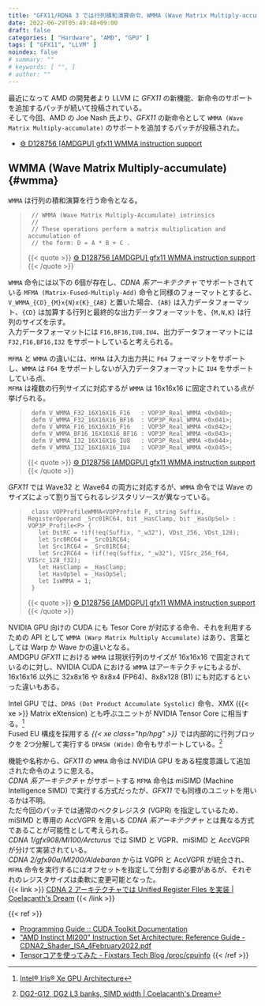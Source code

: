 ```yaml
---
title: "GFX11/RDNA 3 では行列積和演算命令、WMMA (Wave Matrix Multiply-accumulate) をサポート"
date: 2022-06-29T05:49:48+09:00
draft: false
categories: [ "Hardware", "AMD", "GPU" ]
tags: [ "GFX11", "LLVM" ]
noindex: false
# summary: ""
# keywords: [ "", ]
# author: ""
---
```


最近になって AMD の開発者より LLVM に *GFX11* の新機能、新命令のサポートを追加するパッチが続いて投稿されている。  
そして今回、AMD の Joe Nash 氏より、*GFX11* の新命令として `WMMA (Wave Matrix Multiply-accumulate)` のサポートを追加するパッチが投稿された。  

 * [⚙ D128756 [AMDGPU] gfx11 WMMA instruction support](https://reviews.llvm.org/D128756)

## WMMA (Wave Matrix Multiply-accumulate) {#wmma}
`WMMA` は行列の積和演算を行う命令となる。  

 > 		// WMMA (Wave Matrix Multiply-Accumulate) intrinsics
 > 		//
 > 		// These operations perform a matrix multiplication and accumulation of
 > 		// the form: D = A * B + C .
 >
 > {{< quote >}} [⚙ D128756 [AMDGPU] gfx11 WMMA instruction support](https://reviews.llvm.org/D128756) {{< /quote >}}

`WMMA` 命令には以下の 6個が存在し、*CDNA 系アーキテクチャ* でサポートされている `MFMA (Matrix-Fused-Multiply-Add)` 命令と同様のフォーマットとすると、`V_WMMA_{CD}_{M}x{N}x{K}_{AB}` と置いた場合、`{AB}` は入力データフォーマット、`{CD}` は加算する行列と最終的な出力データフォーマットを、`{M,N,K}` は行列のサイズを示す。  
入力データフォーマットには `F16,BF16,IU8,IU4`、出力データフォーマットには `F32,F16,BF16,I32` をサポートしていると考えられる。  

`MFMA` と `WMMA` の違いには、`MFMA` は入力出力共に `F64` フォーマットをサポートし、`WMMA` は `F64` をサポートしないが入力データフォーマットに `IU4` をサポートしている点、  
`MFMA` は複数の行列サイズに対応するが `WMMA` は 16x16x16 に固定されている点が挙げられる。  

 > 		defm V_WMMA_F32_16X16X16_F16   : VOP3P_Real_WMMA <0x040>;
 > 		defm V_WMMA_F32_16X16X16_BF16  : VOP3P_Real_WMMA <0x041>;
 > 		defm V_WMMA_F16_16X16X16_F16   : VOP3P_Real_WMMA <0x042>;
 > 		defm V_WMMA_BF16_16X16X16_BF16 : VOP3P_Real_WMMA <0x043>;
 > 		defm V_WMMA_I32_16X16X16_IU8   : VOP3P_Real_WMMA <0x044>;
 > 		defm V_WMMA_I32_16X16X16_IU4   : VOP3P_Real_WMMA <0x045>;
 >
 > {{< quote >}} [⚙ D128756 [AMDGPU] gfx11 WMMA instruction support](https://reviews.llvm.org/D128756) {{< /quote >}}

*GFX11* では Wave32 と Wave64 の両方に対応するが、`WMMA` 命令では Wave のサイズによって割り当てられるレジスタリソースが異なっている。  

 > 		class VOPProfileWMMA<VOPProfile P, string Suffix, RegisterOperand _Src01RC64, bit _HasClamp, bit _HasOpSel> : VOP3P_Profile<P> {
 > 		  let DstRC = !if(!eq(Suffix, "_w32"), VDst_256, VDst_128);
 > 		  let Src0RC64 = _Src01RC64;
 > 		  let Src1RC64 = _Src01RC64;
 > 		  let Src2RC64 = !if(!eq(Suffix, "_w32"), VISrc_256_f64, VISrc_128_f32);
 > 		  let HasClamp = _HasClamp;
 > 		  let HasOpSel = _HasOpSel;
 > 		  let IsWMMA = 1;
 > 		}
 >
 > {{< quote >}} [⚙ D128756 [AMDGPU] gfx11 WMMA instruction support](https://reviews.llvm.org/D128756) {{< /quote >}}

NVIDIA GPU 向けの CUDA にも Tesor Core が対応する命令、それを利用するための API として `WMMA (Warp Matrix Multiply Accumulate)` はあり、言葉としては Warp か Wave かの違いとなる。  
AMDGPU *GFX11* における `WMMA` は現状行列のサイズが 16x16x16 で固定されているのに対し、NVIDIA CUDA における `WMMA` はアーキテクチャにもよるが、16x16x16 以外に 32x8x16 や 8x8x4 (FP64)、8x8x128 (B1) にも対応するといった違いもある。  

Intel GPU では、`DPAS (Dot Product Accumulate Systolic)` 命令、XMX ({{< xe >}} Matrix eXtension) とも呼ぶユニットが NVIDIA Tensor Core に相当する。[^intel-gpu]  
Fused EU 構成を採用する *{{< xe class="hp/hpg" >}}* では内部的に行列ブロックを 2つ分解して実行する `DPASW (Wide)` 命令もサポートしている。[^intel-dpas]  

[^intel-gpu]: [Intel® Iris® Xe GPU Architecture](https://www.intel.com/content/www/us/en/develop/documentation/oneapi-gpu-optimization-guide/top/xe-arch.html)
[^intel-dpas]: [DG2-G12, DG2 L3 banks, SIMD width | Coelacanth's Dream](/posts/2022/01/16/xe_hpg-hpc-eu-inst/#dpas_w)

機能や名称から、*GFX11* の `WMMA` 命令は NVIDIA GPU をある程度意識して追加された命令のように思える。  
*CDNA 系アーキテクチャ* がサポートする `MFMA` 命令は miSIMD (Machine Intelligence SIMD) で実行する方式だったが、*GFX11* でも同様のユニットを用いるかは不明。  
ただ今回のパッチでは通常のベクタレジスタ (VGPR) を指定しているため、miSIMD と専用の AccVGPR を用いる *CDNA 系アーキテクチャ* とは異なる方式であることが可能性として考えられる。  
*CDNA 1/gfx908/MI100/Arcturus* では SIMD と VGPR、miSIMD と AccVGPR が分けて実装されている。  
*CDNA 2/gfx90a/MI200/Aldebaran* からは VGPR と AccVGPR が統合され、`MFMA` 命令を実行するにはオフセットを指定して分割する必要があるが、それぞれのレジスタサイズは柔軟に変更可能となった。  
{{< link >}} [CDNA 2 アーキテクチャでは Unified Register Files を実装 | Coelacanth's Dream](/posts/2021/07/01/aldebaran-unified-vgpr/) {{< /link >}}

{{< ref >}}
 * [Programming Guide :: CUDA Toolkit Documentation](https://docs.nvidia.com/cuda/cuda-c-programming-guide/index.html#wmma)
 * ["AMD Instinct MI200" Instruction Set Architecture: Reference Guide - CDNA2_Shader_ISA_4February2022.pdf](https://developer.amd.com/wp-content/resources/CDNA2_Shader_ISA_4February2022.pdf)
 * [Tensorコアを使ってみた - Fixstars Tech Blog /proc/cpuinfo](https://proc-cpuinfo.fixstars.com/2018/10/tensorcore/)
{{< /ref >}}
